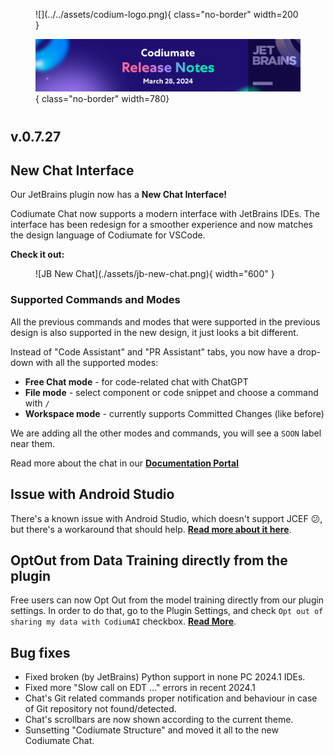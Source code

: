 <figure markdown="1">
![](../../assets/codium-logo.png){ class="no-border" width=200 }

![](./assets/JetBrains%20release%20notes.png){ class="no-border" width=780}
</figure>

# 
## v.0.7.27

## New Chat Interface

Our JetBrains plugin now has a **New Chat Interface!**

Codiumate Chat now supports a modern interface with JetBrains IDEs. The interface has been redesign for a smoother experience and now matches the design language of Codiumate for VSCode.

**Check it out:**

<figure markdown="1">
![JB New Chat](./assets/jb-new-chat.png){ width="600" }
</figure>

### Supported Commands and Modes

All the previous commands and modes that were supported in the previous design is also supported in the new design, it just looks a bit different.

Instead of "Code Assistant" and "PR Assistant" tabs, you now have a drop-down with all the supported modes:

- **Free Chat mode** - for code-related chat with ChatGPT
- **File mode** - select component or code snippet and choose a command with `/`
- **Workspace mode** - currently supports Committed Changes (like before)

We are adding all the other modes and commands, you will see a `SOON` label near them.

Read more about the chat in our **[Documentation Portal](https://codiumate-docs.codium.ai/chat/)**

## Issue with Android Studio

There's a known issue with Android Studio, which doesn't support JCEF 😕, but there's a workaround that should help. **[Read more about it here](http://codiumate-docs.codium.ai/installation/jetbrains/#android-studio-support-jcef)**.

## OptOut from Data Training directly from the plugin

Free users can now Opt Out from the model training directly from our plugin settings. In order to do that, go to the Plugin Settings, and check `Opt out of sharing my data with CodiumAI` checkbox. **[Read More](http://codiumate-docs.codium.ai/installation/opt-out/)**.

## Bug fixes

- Fixed broken (by JetBrains) Python support in none PC 2024.1 IDEs.
- Fixed more "Slow call on EDT ..." errors in recent 2024.1
- Chat's Git related commands proper notification and behaviour in case of Git repository not found/detected.
- Chat's scrollbars are now shown according to the current theme.
- Sunsetting "Codiumate Structure" and moved it all to the new Codiumate Chat.